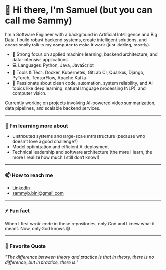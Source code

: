 # 👋 Hi there, I'm Samuel (but you can call me Sammy)

I'm a Software Engineer with a background in Artificial Intelligence and Big Data. I build robust backend systems, create intelligent solutions, and occasionally talk to my computer to make it work (just kidding, mostly). 

- 🧠 Strong focus on applied machine learning, backend architecture, and data-intensive applications  
- 💻 Languages: Python, Java, JavaScript  
- 🔧 Tools & Tech: Docker, Kubernetes, GitLab CI, Quarkus, Django, PyTorch, TensorFlow, Apache Kafka
- 🧪 Passionate about clean code, automation, system reliability, and AI topics like deep learning, natural language processing (NLP), and computer vision.

Currently working on projects involving AI-powered video summarization, data pipelines, and scalable backend services.

---

### 🌱 I’m learning more about
- Distributed systems and large-scale infrastructure (because who doesn't love a good challenge?)  
- Model optimization and efficient AI deployment  
- Technical leadership and software architecture (the more I learn, the more I realize how much I still don’t know!)

---

### 📫 How to reach me
- [LinkedIn](https://www.linkedin.com/in/samuel-bini/)
- [sammyb.bini@gmail.com](mailto:sammyb.bini@gmail.com)

---

### ⚡ Fun fact
When I first wrote code in these repositories, only God and I knew what it meant. Now, only God knows 😅.

---

### 💬 Favorite Quote
_"The difference between theory and practice is that in theory, there is no difference, but in practice, there is."_

